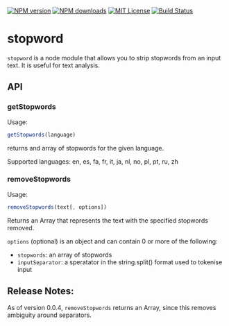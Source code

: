 [![NPM version][npm-version-image]][npm-url] [![NPM downloads][npm-downloads-image]][npm-url] [![MIT License][license-image]][license-url] [![Build Status][travis-image]][travis-url]

# stopword

`stopword` is a node module that allows you to strip stopwords from an
input text. It is useful for text analysis.

## API

### getStopwords

Usage:
```javascript
getStopwords(language)
```

returns and array of stopwords for the given language.

Supported languages: en, es, fa, fr, it, ja, nl, no, pl, pt, ru, zh


### removeStopwords

Usage:
```javascript
removeStopwords(text[, options])
```

Returns an Array that represents the text with the specified stopwords removed.

`options` (optional) is an object and can contain 0 or more of the following:

* `stopwords`: an array of stopwords
* `inputSeparator`: a speratator in the string.split() format used to
tokenise input

[license-image]: http://img.shields.io/badge/license-MIT-blue.svg?style=flat
[license-url]: LICENSE

[npm-url]: https://npmjs.org/package/stopword
[npm-version-image]: http://img.shields.io/npm/v/stopword.svg?style=flat
[npm-downloads-image]: http://img.shields.io/npm/dm/stopword.svg?style=flat

[travis-url]: http://travis-ci.org/fergiemcdowall/stopword
[travis-image]: http://img.shields.io/travis/fergiemcdowall/stopword.svg?style=flat


## Release Notes:

As of version 0.0.4, `removeStopwords` returns an Array, since this
removes ambiguity around separators.